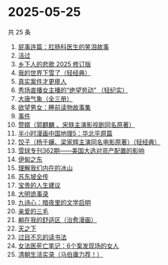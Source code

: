 # 2025-05-25

共 25 条

<!-- BEGIN WEREAD -->
<!-- 最后更新时间 2025-05-25 12:32:26 +0800 -->
1. [屁事连篇：肛肠科医生的笑泪故事](https://weread.qq.com/web/bookDetail/b5832020813ab9ef6g013388)
1. [活过](https://weread.qq.com/web/bookDetail/6d832730813ab9f00g015126)
1. [乡下人的悲歌 2025 修订版](https://weread.qq.com/web/bookDetail/07c3257071e36beb07c3f27)
1. [我的世界下雪了（轻经典）](https://weread.qq.com/web/bookDetail/93b32df0813ab9f40g01960a)
1. [真实案件才更瘆人](https://weread.qq.com/web/bookDetail/ab232020813ab9f2fg01569c)
1. [秀场直播女主播的“绝望劳动” （轻纪实）](https://weread.qq.com/web/bookDetail/2a332240813ab9f13g01102a)
1. [大唐气象（全三册）](https://weread.qq.com/web/bookDetail/c79326b0813ab9f22g017f54)
1. [欲望男女：睡前读物故事集](https://weread.qq.com/web/bookDetail/d8432fa0813ab9ee8g0179f4)
1. [事件](https://weread.qq.com/web/bookDetail/d1132fa0813ab9c2ag017b50)
1. [赘婿（郭麒麟 、宋轶主演影视剧同名原著）](https://weread.qq.com/web/bookDetail/15032af05753441501f9930)
1. [半小时漫画中国地理5：华北平原篇](https://weread.qq.com/web/bookDetail/86d32640813ab9f27g015cb8)
1. [饺子（杨千嬅、梁家辉主演同名电影原著）（轻经典）](https://weread.qq.com/web/bookDetail/40532a20813ab9f06g012d1c)
1. [雪球专刊362期——美国大选对资产配置的影响](https://weread.qq.com/web/bookDetail/18732520813ab9778g0184b1)
1. [伊甸之东](https://weread.qq.com/web/bookDetail/fc332560813ab9f00g0174d0)
1. [理解我们内在的冰山](https://weread.qq.com/web/bookDetail/80132f80813ab99aeg019b95)
1. [苏东坡全传](https://weread.qq.com/web/bookDetail/98c32cc07274f26798cc872)
1. [宝贵的人生建议](https://weread.qq.com/web/bookDetail/a2c32190813ab822fg014a9a)
1. [大明诡事录](https://weread.qq.com/web/bookDetail/559327d0813ab9ef6g01874f)
1. [九诗心：暗夜里的文学启明](https://weread.qq.com/web/bookDetail/f7e32280813ab9eb3g015d98)
1. [亲爱的三毛](https://weread.qq.com/web/bookDetail/14832ff071551cb01481f7b)
1. [躺在我的舒适区（治愈漫画）](https://weread.qq.com/web/bookDetail/656328c0813ab9ef6g014ec0)
1. [天之下](https://weread.qq.com/web/bookDetail/4de326a0721770aa4de95f4)
1. [过目不忘的读书法](https://weread.qq.com/web/bookDetail/d2332de0813ab7e05g01526a)
1. [女法医死亡笔记：6个案发现场的女人](https://weread.qq.com/web/bookDetail/72732280813ab9ee8g016c25)
1. [清朝生活实录（马伯庸力荐！）](https://weread.qq.com/web/bookDetail/02032fa0813ab9eedg017ef7)
<!-- END WEREAD -->